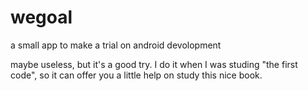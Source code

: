 # wegoal

a small app to make a trial on android devolopment

maybe useless, but it's a good try. I do it when I was studing "the first code", so it can offer you a little help on study this nice book.

